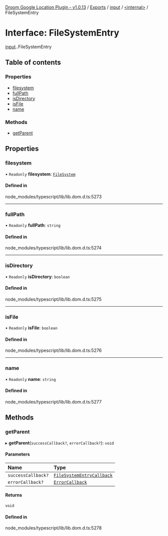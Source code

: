 [Droom Google Location Plugin - v1.0.13](../README.md) / [Exports](../modules.md) / [input](../modules/input.md) / [<internal\>](../modules/input._internal_.md) / FileSystemEntry

# Interface: FileSystemEntry

[input](../modules/input.md).[<internal>](../modules/input._internal_.md).FileSystemEntry

## Table of contents

### Properties

- [filesystem](input._internal_.FileSystemEntry.md#filesystem)
- [fullPath](input._internal_.FileSystemEntry.md#fullpath)
- [isDirectory](input._internal_.FileSystemEntry.md#isdirectory)
- [isFile](input._internal_.FileSystemEntry.md#isfile)
- [name](input._internal_.FileSystemEntry.md#name)

### Methods

- [getParent](input._internal_.FileSystemEntry.md#getparent)

## Properties

### filesystem

• `Readonly` **filesystem**: [`FileSystem`](../modules/input._internal_.md#filesystem)

#### Defined in

node_modules/typescript/lib/lib.dom.d.ts:5273

___

### fullPath

• `Readonly` **fullPath**: `string`

#### Defined in

node_modules/typescript/lib/lib.dom.d.ts:5274

___

### isDirectory

• `Readonly` **isDirectory**: `boolean`

#### Defined in

node_modules/typescript/lib/lib.dom.d.ts:5275

___

### isFile

• `Readonly` **isFile**: `boolean`

#### Defined in

node_modules/typescript/lib/lib.dom.d.ts:5276

___

### name

• `Readonly` **name**: `string`

#### Defined in

node_modules/typescript/lib/lib.dom.d.ts:5277

## Methods

### getParent

▸ **getParent**(`successCallback?`, `errorCallback?`): `void`

#### Parameters

| Name | Type |
| :------ | :------ |
| `successCallback?` | [`FileSystemEntryCallback`](input._internal_.FileSystemEntryCallback.md) |
| `errorCallback?` | [`ErrorCallback`](input._internal_.ErrorCallback.md) |

#### Returns

`void`

#### Defined in

node_modules/typescript/lib/lib.dom.d.ts:5278
